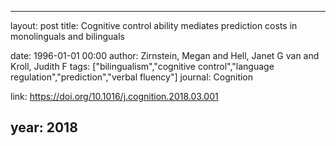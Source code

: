 ---
layout: post
title: Cognitive control ability mediates prediction costs in monolinguals and bilinguals

date: 1996-01-01 00:00
author: Zirnstein, Megan and Hell, Janet G van and Kroll, Judith F
tags: ["bilingualism","cognitive control","language regulation","prediction","verbal fluency"]
journal: Cognition

link: https://doi.org/10.1016/j.cognition.2018.03.001

year: 2018
-----